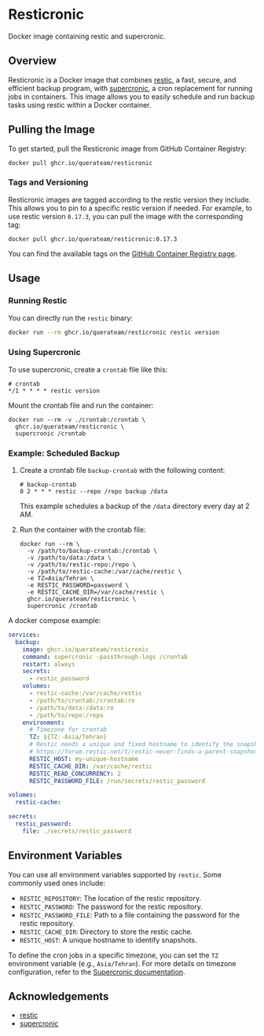 # Resticronic

Docker image containing restic and supercronic.

## Overview

Resticronic is a Docker image that combines [restic](https://restic.net/), a fast, secure, and efficient backup program, with [supercronic](https://github.com/aptible/supercronic), a cron replacement for running jobs in containers. This image allows you to easily schedule and run backup tasks using restic within a Docker container.

## Pulling the Image


To get started, pull the Resticronic image from GitHub Container Registry:

```shell
docker pull ghcr.io/querateam/resticronic
```

### Tags and Versioning

Resticronic images are tagged according to the restic version they include. This allows you to pin to a specific restic version if needed. For example, to use restic version `0.17.3`, you can pull the image with the corresponding tag:

```shell
docker pull ghcr.io/querateam/resticronic:0.17.3
```

You can find the available tags on the [GitHub Container Registry page](https://github.com/querateam/resticronic/pkgs/container/resticronic).


## Usage

### Running Restic

You can directly run the `restic` binary:

```bash
docker run --rm ghcr.io/querateam/resticronic restic version
```

### Using Supercronic

To use supercronic, create a `crontab` file like this:

```shell
# crontab
*/1 * * * * restic version
```

Mount the crontab file and run the container:

```shell
docker run --rm -v ./crontab:/crontab \
  ghcr.io/querateam/resticronic \
  supercronic /crontab
```

### Example: Scheduled Backup

1. Create a crontab file `backup-crontab` with the following content:

    ```shell
    # backup-crontab
    0 2 * * * restic --repo /repo backup /data
    ```

    This example schedules a backup of the `/data` directory every day at 2 AM.

2. Run the container with the crontab file:

    ```shell
    docker run --rm \
      -v /path/to/backup-crontab:/crontab \
      -v /path/to/data:/data \
      -v /path/to/restic-repo:/repo \
      -v /path/to/restic-cache:/var/cache/restic \
      -e TZ=Asia/Tehran \
      -e RESTIC_PASSWORD=password \
      -e RESTIC_CACHE_DIR=/var/cache/restic \
      ghcr.io/querateam/resticronic \
      supercronic /crontab
    ```

A docker compose example:

```yaml
services:
  backup:
    image: ghcr.io/querateam/resticronic
    command: supercronic -passthrough-logs /crontab
    restart: always
    secrets:
      - restic_password
    volumes:
      - restic-cache:/var/cache/restic
      - /path/to/crontab:/crontab:ro
      - /path/to/data:/data:ro
      - /path/to/repo:/repo
    environment:
      # Timezone for crontab
      TZ: ${TZ:-Asia/Tehran}
      # Restic needs a unique and fixed hostname to identify the snapshots.
      # https://forum.restic.net/t/restic-never-finds-a-parent-snapshot-when-the-snapshot-exists/4312/2
      RESTIC_HOST: my-unique-hostname
      RESTIC_CACHE_DIR: /var/cache/restic
      RESTIC_READ_CONCURRENCY: 2
      RESTIC_PASSWORD_FILE: /run/secrets/restic_password

volumes:
  restic-cache:

secrets:
  restic_password:
    file: ./secrets/restic_password
```

## Environment Variables

You can use all environment variables supported by `restic`. Some commonly used ones include:

- `RESTIC_REPOSITORY`: The location of the restic repository.
- `RESTIC_PASSWORD`: The password for the restic repository.
- `RESTIC_PASSWORD_FILE`: Path to a file containing the password for the restic repository.
- `RESTIC_CACHE_DIR`: Directory to store the restic cache.
- `RESTIC_HOST`: A unique hostname to identify snapshots.

To define the cron jobs in a specific timezone, you can set the `TZ` environment variable (e.g., `Asia/Tehran`). For more details on timezone configuration, refer to the [Supercronic documentation](https://github.com/aptible/supercronic?tab=readme-ov-file#timezone).

## Acknowledgements

- [restic](https://github.com/restic/restic)
- [supercronic](https://github.com/aptible/supercronic)
